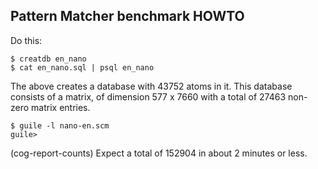 
Pattern Matcher benchmark HOWTO
-------------------------------
Do this:
```
$ creatdb en_nano
$ cat en_nano.sql | psql en_nano
```
The above creates a database with 43752 atoms in it.
This database consists of a matrix, of dimension 577 x 7660
with a total of 27463 non-zero matrix entries.

```
$ guile -l nano-en.scm
guile> 
```

(cog-report-counts)
Expect a total of 152904 in about 2 minutes or less.
